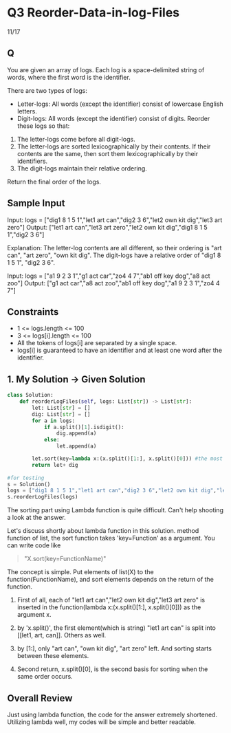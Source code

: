 # Q3 Reorder-Data-in-log-Files

11/17

## Q
You are given an array of logs. Each log is a space-delimited string of words, where the first word is the identifier.

There are two types of logs:

- Letter-logs: All words (except the identifier) consist of lowercase English letters.
- Digit-logs: All words (except the identifier) consist of digits.
Reorder these logs so that:

1. The letter-logs come before all digit-logs.
2. The letter-logs are sorted lexicographically by their contents. If their contents are the same, then sort them lexicographically by their identifiers.
3. The digit-logs maintain their relative ordering.  

Return the final order of the logs.

## Sample Input
Input: logs = ["dig1 8 1 5 1","let1 art can","dig2 3 6","let2 own kit dig","let3 art zero"]
Output: ["let1 art can","let3 art zero","let2 own kit dig","dig1 8 1 5 1","dig2 3 6"]

Explanation:
The letter-log contents are all different, so their ordering is "art can", "art zero", "own kit dig".
The digit-logs have a relative order of "dig1 8 1 5 1", "dig2 3 6".

Input: logs = ["a1 9 2 3 1","g1 act car","zo4 4 7","ab1 off key dog","a8 act zoo"]
Output: ["g1 act car","a8 act zoo","ab1 off key dog","a1 9 2 3 1","zo4 4 7"]

## Constraints
- 1 <= logs.length <= 100
- 3 <= logs[i].length <= 100
- All the tokens of logs[i] are separated by a single space.
- logs[i] is guaranteed to have an identifier and at least one word after the identifier.

## 1. My Solution -> Given Solution
```py
class Solution:
    def reorderLogFiles(self, logs: List[str]) -> List[str]:
        let: List[str] = []
        dig: List[str] = []
        for a in logs:
            if a.split()[1].isdigit():
                dig.append(a)
            else:
                let.append(a)

        let.sort(key=lambda x:(x.split()[1:], x.split()[0])) #the most important part
        return let+ dig
            
#for testing
s = Solution()
logs = ["dig1 8 1 5 1","let1 art can","dig2 3 6","let2 own kit dig","let3 art zero"]
s.reorderLogFiles(logs)
```

The sorting part using Lambda function is quite difficult. Can't help shooting a look at the answer. 

Let's discuss shortly about lambda function in this solution. method function of list, the sort function takes 'key=Function' as a argument. You can write code like
> "X.sort(key=FunctionName)"  

The concept is simple. Put elements of list(X) to the function(FunctionName), and sort elements depends on the return of the function. 

1. First of all, each of "let1 art can","let2 own kit dig","let3 art zero" is inserted in the function(lambda x:(x.split()[1:], x.split()[0])) as the argument x.

2. by 'x.split()', the first element(which is string) "let1 art can" is split into [[let1, art, can]]. Others as well.

3. by [1:], only "art can", "own kit dig", "art zero" left. And sorting starts between these elements.

4. Second return, x.split()[0], is the second basis for sorting when the same order occurs.

## Overall Review
Just using lambda function, the code for the answer extremely shortened. Utilizing lambda well, my codes will be simple and better readable.